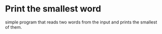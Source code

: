 # Print the smallest word
simple program that reads two words from the input and prints the smallest of them.
